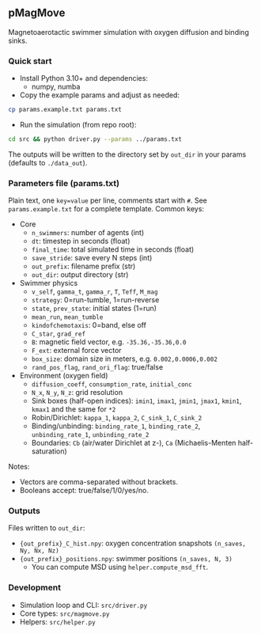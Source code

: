 ## pMagMove

Magnetoaerotactic swimmer simulation with oxygen diffusion and binding sinks.

### Quick start
- Install Python 3.10+ and dependencies:
  - numpy, numba
- Copy the example params and adjust as needed:
```bash
cp params.example.txt params.txt
```
- Run the simulation (from repo root):
```bash
cd src && python driver.py --params ../params.txt
```
The outputs will be written to the directory set by `out_dir` in your params (defaults to `./data_out`).


### Parameters file (params.txt)
Plain text, one `key=value` per line, comments start with `#`. See `params.example.txt` for a complete template. Common keys:
- Core
  - `n_swimmers`: number of agents (int)
  - `dt`: timestep in seconds (float)
  - `final_time`: total simulated time in seconds (float)
  - `save_stride`: save every N steps (int)
  - `out_prefix`: filename prefix (str)
  - `out_dir`: output directory (str)
- Swimmer physics
  - `v_self`, `gamma_t`, `gamma_r`, `T`, `Teff`, `M_mag`
  - `strategy`: 0=run-tumble, 1=run-reverse
  - `state`, `prev_state`: initial states (1=run)
  - `mean_run`, `mean_tumble`
  - `kindofchemotaxis`: 0=band, else off
  - `C_star`, `grad_ref`
  - `B`: magnetic field vector, e.g. `-35.36,-35.36,0.0`
  - `F_ext`: external force vector
  - `box_size`: domain size in meters, e.g. `0.002,0.0006,0.002`
  - `rand_pos_flag`, `rand_ori_flag`: true/false
- Environment (oxygen field)
  - `diffusion_coeff`, `consumption_rate`, `initial_conc`
  - `N_x`, `N_y`, `N_z`: grid resolution
  - Sink boxes (half-open indices): `imin1`, `imax1`, `jmin1`, `jmax1`, `kmin1`, `kmax1` and the same for `*2`
  - Robin/Dirichlet: `kappa_1`, `kappa_2`, `C_sink_1`, `C_sink_2`
  - Binding/unbinding: `binding_rate_1`, `binding_rate_2`, `unbinding_rate_1`, `unbinding_rate_2`
  - Boundaries: `Cb` (air/water Dirichlet at z-), `Ca` (Michaelis-Menten half-saturation)

Notes:
- Vectors are comma-separated without brackets.
- Booleans accept: true/false/1/0/yes/no.

### Outputs
Files written to `out_dir`:
- `{out_prefix}_C_hist.npy`: oxygen concentration snapshots `(n_saves, Ny, Nx, Nz)`
- `{out_prefix}_positions.npy`: swimmer positions `(n_saves, N, 3)`
  - You can compute MSD using `helper.compute_msd_fft`.

### Development
- Simulation loop and CLI: `src/driver.py`
- Core types: `src/magmove.py`
- Helpers: `src/helper.py`